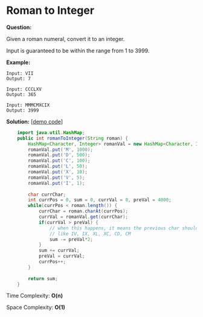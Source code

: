 # Roman to Integer

**Question:** 

Given a roman numeral, convert it to an integer.

Input is guaranteed to be within the range from 1 to 3999.

**Example:** 

```
Input: VII
Output: 7
```

```
Input: CCCLXV
Output: 365
```

```
Input: MMMCMXCIX
Output: 3999
```

**Solution:** [[demo code](https://github.com/AlfredYan/Algorithms_Practice/blob/master/code/RomanToInteger.java)]

```java
	import java.util.HashMap;
	public int romanToInteger(String roman) {
		HashMap<Character, Integer> romanVal = new HashMap<Character, Integer>();
		romanVal.put('M', 1000);
		romanVal.put('D', 500);
		romanVal.put('C', 100);
		romanVal.put('L', 50);
		romanVal.put('X', 10);
		romanVal.put('V', 5);
		romanVal.put('I', 1);
		
		char currChar;
		int currPos = 0, sum = 0, currVal = 0, preVal = 4000;
		while(currPos < roman.length()) {
			currChar = roman.charAt(currPos);
			currVal = romanVal.get(currChar);
			if(currVal > preVal) {
				// when this happens, it means the previous char should be subtracted
				// like IV, IX, XL, XC, CD, CM
				sum -= preVal*2;
			}
			sum += currVal;
			preVal = currVal;
			currPos++;
		}
		
		return sum;
	}
```

Time Complexity: **O(n)** 

Space Complexity: **O(1)** 